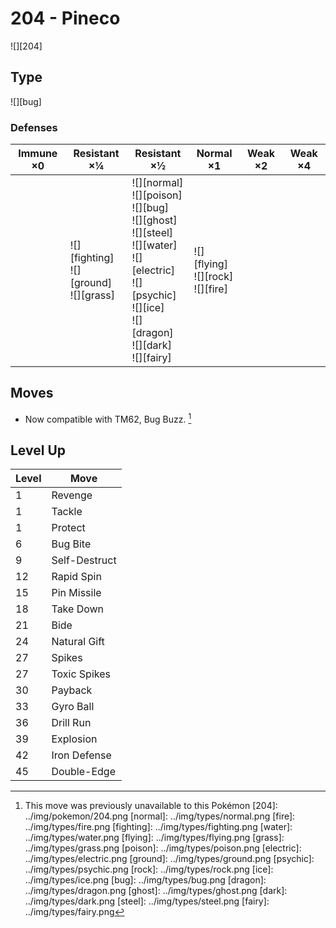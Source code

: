 # 204 - Pineco
![][204]

## Type

![][bug]

### Defenses

Immune ×0 | Resistant ×¼ | Resistant ×½ | Normal ×1 | Weak ×2 | Weak ×4
---       | ---          | ---          | ---       | ---     | ---
| | ![][fighting]<br> ![][ground]<br> ![][grass]<br> | ![][normal]<br> ![][poison]<br> ![][bug]<br> ![][ghost]<br> ![][steel]<br> ![][water]<br> ![][electric]<br> ![][psychic]<br> ![][ice]<br> ![][dragon]<br> ![][dark]<br> ![][fairy]<br> | ![][flying]<br> ![][rock]<br> ![][fire]<br> | | 

## Moves

 - Now compatible with TM62, Bug Buzz. [^1]

## Level Up

Level | Move
---   | ---
  1   | Revenge
  1   | Tackle
  1   | Protect
  6   | Bug Bite
  9   | Self-Destruct
 12   | Rapid Spin
 15   | Pin Missile
 18   | Take Down
 21   | Bide
 24   | Natural Gift
 27   | Spikes
 27   | Toxic Spikes
 30   | Payback
 33   | Gyro Ball
 36   | Drill Run
 39   | Explosion
 42   | Iron Defense
 45   | Double-Edge

[^1]: This move was previously unavailable to this Pokémon
[204]: ../img/pokemon/204.png
[normal]: ../img/types/normal.png
[fire]: ../img/types/fire.png
[fighting]: ../img/types/fighting.png
[water]: ../img/types/water.png
[flying]: ../img/types/flying.png
[grass]: ../img/types/grass.png
[poison]: ../img/types/poison.png
[electric]: ../img/types/electric.png
[ground]: ../img/types/ground.png
[psychic]: ../img/types/psychic.png
[rock]: ../img/types/rock.png
[ice]: ../img/types/ice.png
[bug]: ../img/types/bug.png
[dragon]: ../img/types/dragon.png
[ghost]: ../img/types/ghost.png
[dark]: ../img/types/dark.png
[steel]: ../img/types/steel.png
[fairy]: ../img/types/fairy.png
